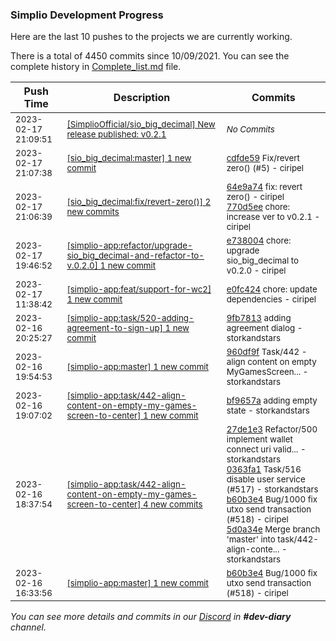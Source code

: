 
### Simplio Development Progress

Here are the last 10 pushes to the projects we are currently working.

There is a total of 4450 commits since 10/09/2021. You can see the complete history in
 [Complete_list.md](Complete_list.md) file.

| Push Time | Description | Commits |
| --- | --- | --- |
| <sub>2023-02-17 21:09:51</sub> | <sub>[[SimplioOfficial/sio_big_decimal] New release published: v0\.2\.1](https://github.com/SimplioOfficial/sio_big_decimal/releases/tag/v0.2.1)</sub> | <sub>_No Commits_</sub> |
| <sub>2023-02-17 21:07:38</sub> | <sub>[[sio_big_decimal:master] 1 new commit](https://github.com/SimplioOfficial/sio_big_decimal/commit/cdfde59befd07be10741ce4b0c8dbd561b14502d)</sub> | <sub>[cdfde59](https://github.com/SimplioOfficial/sio_big_decimal/commit/cdfde59befd07be10741ce4b0c8dbd561b14502d) Fix/revert zero() (#5) - ciripel</sub> |
| <sub>2023-02-17 21:06:39</sub> | <sub>[[sio_big_decimal:fix/revert\-zero\(\)] 2 new commits](https://github.com/SimplioOfficial/sio_big_decimal/compare/d2bbc1d5e915...770d5eea6658)</sub> | <sub>[64e9a74](https://github.com/SimplioOfficial/sio_big_decimal/commit/64e9a7447e3641a89bf2d5800e8a2613c55ae03c) fix: revert zero() - ciripel<br>[770d5ee](https://github.com/SimplioOfficial/sio_big_decimal/commit/770d5eea6658d5126a1cef48df01fffa81c0494b) chore: increase ver to v0.2.1 - ciripel</sub> |
| <sub>2023-02-17 19:46:52</sub> | <sub>[[simplio-app:refactor/upgrade\-sio\_big\_decimal\-and\-refactor\-to\-v\.0\.2\.0] 1 new commit](https://github.com/SimplioOfficial/simplio-app/commit/e738004e514e93e6d32def5ae57ad54a158e5d15)</sub> | <sub>[e738004](https://github.com/SimplioOfficial/simplio-app/commit/e738004e514e93e6d32def5ae57ad54a158e5d15) chore: upgrade sio_big_decimal to v0.2.0 - ciripel</sub> |
| <sub>2023-02-17 11:38:42</sub> | <sub>[[simplio-app:feat/support\-for\-wc2] 1 new commit](https://github.com/SimplioOfficial/simplio-app/commit/e0fc424d4fa952f913e5522f115614efd6f3804e)</sub> | <sub>[e0fc424](https://github.com/SimplioOfficial/simplio-app/commit/e0fc424d4fa952f913e5522f115614efd6f3804e) chore: update dependencies - ciripel</sub> |
| <sub>2023-02-16 20:25:27</sub> | <sub>[[simplio-app:task/520\-adding\-agreement\-to\-sign\-up] 1 new commit](https://github.com/SimplioOfficial/simplio-app/commit/9fb7813273440a940673efc1c620a5916323a3e5)</sub> | <sub>[9fb7813](https://github.com/SimplioOfficial/simplio-app/commit/9fb7813273440a940673efc1c620a5916323a3e5) adding agreement dialog - storkandstars</sub> |
| <sub>2023-02-16 19:54:53</sub> | <sub>[[simplio-app:master] 1 new commit](https://github.com/SimplioOfficial/simplio-app/commit/960df9f2fbdca24ef2f1b41e7bea0da8b938b371)</sub> | <sub>[960df9f](https://github.com/SimplioOfficial/simplio-app/commit/960df9f2fbdca24ef2f1b41e7bea0da8b938b371) Task/442 - align content on empty MyGamesScreen... - storkandstars</sub> |
| <sub>2023-02-16 19:07:02</sub> | <sub>[[simplio-app:task/442\-align\-content\-on\-empty\-my\-games\-screen\-to\-center] 1 new commit](https://github.com/SimplioOfficial/simplio-app/commit/bf9657a8ada55f0972583f0cea7bbaae933f95f7)</sub> | <sub>[bf9657a](https://github.com/SimplioOfficial/simplio-app/commit/bf9657a8ada55f0972583f0cea7bbaae933f95f7) adding empty state - storkandstars</sub> |
| <sub>2023-02-16 18:37:54</sub> | <sub>[[simplio-app:task/442\-align\-content\-on\-empty\-my\-games\-screen\-to\-center] 4 new commits](https://github.com/SimplioOfficial/simplio-app/compare/72b96a4df6ad...5d0a34ebb6d2)</sub> | <sub>[27de1e3](https://github.com/SimplioOfficial/simplio-app/commit/27de1e37c72db2dcfc6e015b7568550eaa1fba19) Refactor/500 implement wallet connect uri valid... - storkandstars<br>[0363fa1](https://github.com/SimplioOfficial/simplio-app/commit/0363fa1048e83703b121f4b421cf6bc03efbc39b) Task/516 disable user service (#517) - storkandstars<br>[b60b3e4](https://github.com/SimplioOfficial/simplio-app/commit/b60b3e4a57961a10d59306cf11c2bbaf39ed102d) Bug/1000 fix utxo send transaction (#518) - ciripel<br>[5d0a34e](https://github.com/SimplioOfficial/simplio-app/commit/5d0a34ebb6d2b5b481c49fa37c8a69a40af79d50) Merge branch 'master' into task/442-align-conte... - storkandstars</sub> |
| <sub>2023-02-16 16:33:56</sub> | <sub>[[simplio-app:master] 1 new commit](https://github.com/SimplioOfficial/simplio-app/commit/b60b3e4a57961a10d59306cf11c2bbaf39ed102d)</sub> | <sub>[b60b3e4](https://github.com/SimplioOfficial/simplio-app/commit/b60b3e4a57961a10d59306cf11c2bbaf39ed102d) Bug/1000 fix utxo send transaction (#518) - ciripel</sub> |

_You can see more details and commits in our [Discord](https://discord.gg/aKhjuwZmdP) in **#dev-diary** channel._
